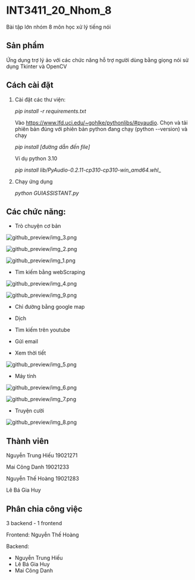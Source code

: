 # INT3411_20_Nhom_8
Bài tập lớn nhóm 8 môn học xử lý tiếng nói

## Sản phẩm
Ứng dụng trợ lý ảo với các chức năng hỗ trợ người dùng bằng giọng nói sử dụng Tkinter và OpenCV

## Cách cài đặt
1. Cài đặt các thư viện:

    _pip install -r requirements.txt_ 


    Vào https://www.lfd.uci.edu/~gohlke/pythonlibs/#pyaudio. Chọn và tải phiên bản đúng với phiên bản python đang chạy (python --version) và chạy 
    
    _pip install [đường dẫn đến file]_

    Ví dụ python 3.10

    _pip install lib/PyAudio-0.2.11-cp310-cp310-win_amd64.whl__

    
2. Chạy ứng dụng

    _python GUIASSISTANT.py_

## Các chức năng:

- Trò chuyện cơ bản

![github_preview/img_3.png](github_preview/img_3.png)

![github_preview/img_2.png](github_preview/img_2.png)

![github_preview/img_1.png](github_preview/img_1.png)


- Tìm kiếm bằng webScraping

![github_preview/img_4.png](github_preview/img_4.png)

![github_preview/img_9.png](github_preview/img_9.png)

- Chỉ đường bằng google map

- Dịch

- Tìm kiếm trên youtube

- Gửi email

- Xem thời tiết

![github_preview/img_5.png](github_preview/img_5.png)

- Máy tính 

![github_preview/img_6.png](github_preview/img_6.png)

![github_preview/img_7.png](github_preview/img_7.png)

- Truyện cười

![github_preview/img_8.png](github_preview/img_8.png)


## Thành viên
Nguyễn Trung Hiếu 19021271

Mai Công Danh 19021233

Nguyễn Thế Hoàng 19021283

Lê Bá Gia Huy 

## Phân chia công việc
3 backend - 1 frontend

Frontend: Nguyễn Thế Hoàng

Backend: 
- Nguyễn Trung Hiếu
- Lê Bá Gia Huy
- Mai Công Danh

